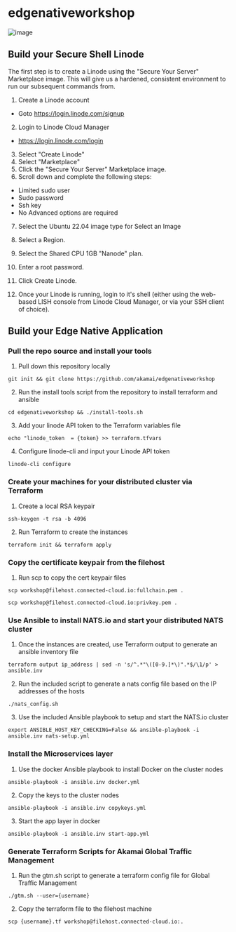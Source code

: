 # edgenativeworkshop

![image](https://github.com/user-attachments/assets/8824f9a9-89fb-46ed-9b20-a44b002d3ad8)

## Build your Secure Shell Linode

The first step is to create a Linode using the "Secure Your Server" Marketplace image. This will give us a hardened, consistent environment to run our subsequent commands from.

1. Create a Linode account

-   Goto https://login.linode.com/signup

2. Login to Linode Cloud Manager

-   https://login.linode.com/login

3. Select "Create Linode"
4. Select "Marketplace"
5. Click the "Secure Your Server" Marketplace image.
6. Scroll down and complete the following steps:

-   Limited sudo user
-   Sudo password
-   Ssh key
-   No Advanced options are required

7. Select the Ubuntu 22.04 image type for Select an Image
8. Select a Region.
9. Select the Shared CPU 1GB "Nanode" plan.
10. Enter a root password.
11. Click Create Linode.

12. Once your Linode is running, login to it's shell (either using the web-based LISH console from Linode Cloud Manager, or via your SSH client of choice).

## Build your Edge Native Application 

### Pull the repo source and install your tools

1. Pull down this repository locally
```
git init && git clone https://github.com/akamai/edgenativeworkshop
```
2. Run the install tools script from the repository to install terraform and ansible
```
cd edgenativeworkshop && ./install-tools.sh
```
3. Add your linode API token to the Terraform variables file
```
echo "linode_token  = {token} >> terraform.tfvars
```
4. Configure linode-cli and input your Linode API token
```
linode-cli configure
```
### Create your machines for your distributed cluster via Terraform
1. Create a local RSA keypair
```
ssh-keygen -t rsa -b 4096
```
2. Run Terraform to create the instances
```
terraform init && terraform apply
```
### Copy the certificate keypair from the filehost
1. Run scp to copy the cert keypair files
```
scp workshop@filehost.connected-cloud.io:fullchain.pem .
```
```
scp workshop@filehost.connected-cloud.io:privkey.pem .
```
### Use Ansible to install NATS.io and start your distributed NATS cluster
1. Once the instances are created, use Terraform output to generate an ansible inventory file
```
terraform output ip_address | sed -n 's/^.*"\([0-9.]*\)".*$/\1/p' > ansible.inv
```
2. Run the included script to generate a nats config file based on the IP addresses of the hosts
```
./nats_config.sh
```
3. Use the included Ansible playbook to setup and start the NATS.io cluster
```
export ANSIBLE_HOST_KEY_CHECKING=False && ansible-playbook -i ansible.inv nats-setup.yml
```
### Install the Microservices layer 

1. Use the docker Ansible playbook to install Docker on the cluster nodes
```
ansible-playbook -i ansible.inv docker.yml
```
2. Copy the keys to the cluster nodes
```
ansible-playbook -i ansible.inv copykeys.yml
```
3. Start the app layer in docker
```
ansible-playbook -i ansible.inv start-app.yml
```
### Generate Terraform Scripts for Akamai Global Traffic Management 
1. Run the gtm.sh script to generate a terraform config file for Global Traffic Management
```
./gtm.sh --user={username}
```
2. Copy the terraform file to the filehost machine
```
scp {username}.tf workshop@filehost.connected-cloud.io:.
```
